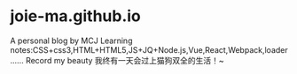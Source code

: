 # joie-ma.github.io
A personal blog by MCJ
Learning notes:CSS+css3,HTML+HTML5,JS+JQ+Node.js,Vue,React,Webpack,loader......
Record my beauty
我终有一天会过上猫狗双全的生活！~
